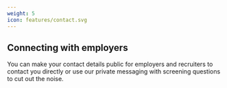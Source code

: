 ```yaml
---
weight: 5
icon: features/contact.svg
---
```


## Connecting with employers

You can make your contact details public for employers and recruiters to contact you directly or use our private messaging with screening questions to cut out the noise.